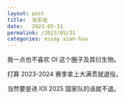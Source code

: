 ```yaml
---
layout: post
title:  说实话
date:   2023-05-31
permalink: /2023/05/31
categories: essay xian-hua
---
```


我一点也不喜欢 OI 这个圈子及其衍生物。

打算 2023-2024 赛季拿上大满贯就退役。

当然要是进 IOI 2025 国家队的话就不退。